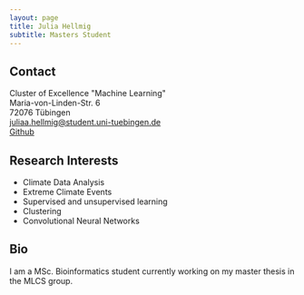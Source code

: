 ```yaml
---
layout: page
title: Julia Hellmig
subtitle: Masters Student
---
```


## Contact
Cluster of Excellence "Machine Learning"  
Maria-von-Linden-Str. 6  
72076 Tübingen  
[juliaa.hellmig@student.uni-tuebingen.de](mailto:juliaa.hellmig@student.uni-tuebingen.de)  
[Github](https://github.com/JuHe0311)  


## Research Interests
- Climate Data Analysis
- Extreme Climate Events
- Supervised and unsupervised learning
- Clustering
- Convolutional Neural Networks

## Bio
I am a MSc. Bioinformatics student currently working on my master thesis in
the MLCS group.
